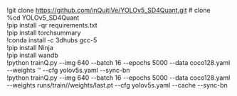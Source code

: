 !git clone https://github.com/inQuitiVe/YOLOv5_SD4Quant.git  # clone   
%cd YOLOv5_SD4Quant   
!pip install -qr requirements.txt  
!pip install torchsummary  
!conda install -c 3dhubs gcc-5  
!pip install Ninja  
!pip install wandb  
!python trainQ.py  --img 640 --batch 16 --epochs 5000 --data coco128.yaml --weights '' --cfg yolov5s.yaml   --sync-bn  
!python trainQ.py  --img 640 --batch 16 --epochs 5000 --data coco128.yaml --weights runs/train/<your checkpoint>/weights/last.pt --cfg yolov5s.yaml --cache --sync-bn   
